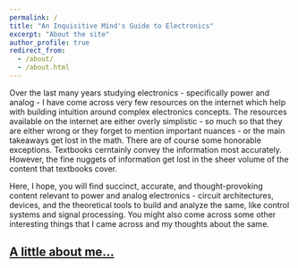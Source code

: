 ```yaml
---
permalink: /
title: "An Inquisitive Mind's Guide to Electronics"
excerpt: "About the site"
author_profile: true
redirect_from: 
  - /about/
  - /about.html
---
```


Over the last many years studying electronics - specifically power and analog - I have come across very few resources
on the internet which help with building intuition around complex electronics concepts. The resources available on the
internet are either overly simplistic - so much so that they are either wrong or they forget to mention important nuances - 
or the main takeaways get lost in the math. There are of course some honorable exceptions. Textbooks cerntainly convey
the information most accurately. However, the fine nuggets of information get lost in the sheer volume of the content that
textbooks cover. 

Here, I hope, you will find succinct, accurate, and thought-provoking content relevant to power and analog electronics - 
circuit architectures, devices, and the theoretical tools to build and analyze the same, like control systems and signal processing. 
You might also come across some other interesting things that I came across and my thoughts about the same.

## [A little about me...](https://academicpages.github.io/cv)